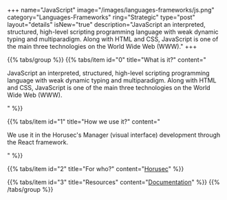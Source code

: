 +++
name="JavaScript"
image="/images/languages-frameworks/js.png"
category="Languages-Frameworks"
ring="Strategic"
type="post"
layout="details"
isNew="true"
description="JavaScript an interpreted, structured, high-level scripting programming language with weak dynamic typing and multiparadigm. Along with HTML and CSS, JavaScript is one of the main three technologies on the World Wide Web (WWW)."
+++

{{% tabs/group %}}
  {{% tabs/item id="0" title="What is it?" content="<p>JavaScript an interpreted, structured, high-level scripting programming language with weak dynamic typing and multiparadigm. Along with HTML and CSS, JavaScript is one of the main three technologies on the World Wide Web (WWW).</p>" %}}
  
  {{% tabs/item id="1" title="How we use it?" content="<p>We use it in the Horusec's Manager (visual interface) development through the React framework.</p>" %}}
  
  {{% tabs/item id="2" title="For who?" content="<a href='https://horusec.io/site/'>Horusec</a>" %}}

  {{% tabs/item id="3" title="Resources" content="<a href='https://developer.mozilla.org/en-US/docs/Web/JavaScript'>Documentation</a>" %}}
{{% /tabs/group %}}